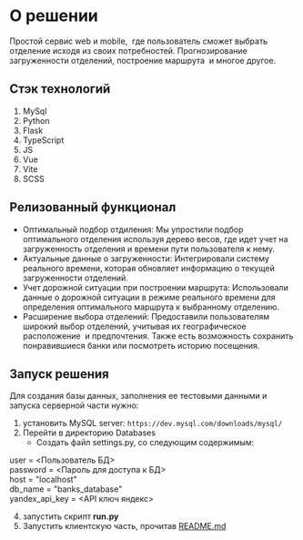 # О решении
Простой сервис web и mobile,  где пользователь сможет выбрать отделение 
исходя из своих потребностей. Прогнозирование загруженности отделений, 
построение маршрута  и многое другое.

## Стэк технологий

1. MySql
2. Python
3. Flask
4. TypeScript
5. JS
6. Vue
7. Vite
8. SCSS

## Релизованный функционал
* Оптимальный подбор отдиления:
Мы упростили подбор оптимального отделения используя дерево весов, где идет учет на загруженность отделения и времени пути пользователя к нему.
* Актуальные данные о загруженности: Интегрировали систему реального времени, которая обновляет информацию о текущей загруженности отделений.
* Учет дорожной ситуации при построении маршрута: Использовали данные о дорожной ситуации в режиме реального времени для определения оптимального маршрута к выбранному отделению.
* Расширение выбора отделений: Предоставили пользователям широкий выбор отделений, учитывая их географическое расположение  и предпочтения. Также есть возможность сохранить понравившиеся банки или посмотреть историю посещения.

## Запуск решения

Для создания базы данных, заполнения ее тестовыми данными и запуска серверной части нужно: 
1. установить MySQL server: `https://dev.mysql.com/downloads/mysql/`
2. Перейти в директорию Databases
   * Создать файл settings.py, со следующим содержимым:
   
  user = <Пользователь БД><br>
  password = <Пароль для доступа к БД><br>
  host = "localhost"<br>
  db_name = "banks_database"<br>
  yandex_api_key = <API ключ яндекс><br>
  
4. запустить скрипт **run.py**
5. Запустить клиентскую часть, прочитав [README.md](https://github.com/aposum23/b020092d98337ba0b8a000aff60eaff35b33003425ccd43c144dfad3afcd162d/blob/main/vtb_frontend/README.md)




